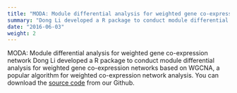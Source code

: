 ```yaml
---
title: "MODA: Module differential analysis for weighted gene co-expression network"
summary: "Dong Li developed a R package to conduct module differential analysis for weighted gene co-expression networks based on WGCNA, a popular algorithm for weighted co-expression network analysis. "
date: "2016-06-03"
weight: 2
---
```

MODA: Module differential analysis for weighted gene co-expression network
Dong Li developed a R package to conduct module differential analysis for weighted gene co-expression networks based on WGCNA, a popular algorithm for weighted co-expression network analysis. 
You can download the [source code](https://github.com/fairmiracle/MODA) from our Github.